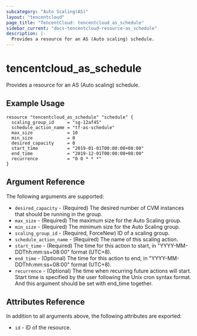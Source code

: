 ```yaml
---
subcategory: "Auto Scaling(AS)"
layout: "tencentcloud"
page_title: "TencentCloud: tencentcloud_as_schedule"
sidebar_current: "docs-tencentcloud-resource-as_schedule"
description: |-
  Provides a resource for an AS (Auto scaling) schedule.
---
```


# tencentcloud_as_schedule

Provides a resource for an AS (Auto scaling) schedule.

## Example Usage

```hcl
resource "tencentcloud_as_schedule" "schedule" {
  scaling_group_id     = "sg-12af45"
  schedule_action_name = "tf-as-schedule"
  max_size             = 10
  min_size             = 0
  desired_capacity     = 0
  start_time           = "2019-01-01T00:00:00+08:00"
  end_time             = "2019-12-01T00:00:00+08:00"
  recurrence           = "0 0 * * *"
}
```

## Argument Reference

The following arguments are supported:

* `desired_capacity` - (Required) The desired number of CVM instances that should be running in the group.
* `max_size` - (Required) The maximum size for the Auto Scaling group.
* `min_size` - (Required) The minimum size for the Auto Scaling group.
* `scaling_group_id` - (Required, ForceNew) ID of a scaling group.
* `schedule_action_name` - (Required) The name of this scaling action.
* `start_time` - (Required) The time for this action to start, in "YYYY-MM-DDThh:mm:ss+08:00" format (UTC+8).
* `end_time` - (Optional) The time for this action to end, in "YYYY-MM-DDThh:mm:ss+08:00" format (UTC+8).
* `recurrence` - (Optional) The time when recurring future actions will start. Start time is specified by the user following the Unix cron syntax format. And this argument should be set with end_time together.

## Attributes Reference

In addition to all arguments above, the following attributes are exported:

* `id` - ID of the resource.



